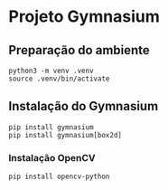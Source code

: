 # Projeto Gymnasium

## Preparação do ambiente
```
python3 -m venv .venv
source .venv/bin/activate
```

## Instalação do Gymnasium
```
pip install gymnasium
pip install gymnasium[box2d]

```

### Instalação OpenCV
```
pip install opencv-python
```

